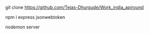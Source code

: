  git clone https://github.com/Tejas-Dhurgude/Work_india_apiround

 npm i express jsonwebtoken 

 nodemon server

 
 
